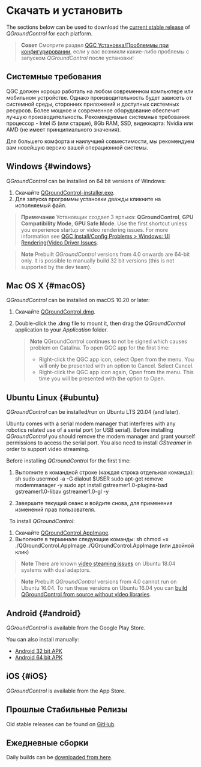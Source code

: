 # Скачать и установить

The sections below can be used to download the [current stable release](../releases/release_notes.md) of *QGroundControl* for each platform.

> **Совет** Смотрите раздел [QGC Установка/Проблеммы при конфигурировании](../Support/troubleshooting_qgc.md), если у вас возникли какие-либо проблемы с запуском *QGroundControl* после установки!

## Системные требования

QGC должен хорошо работать на любом современном компьютере или мобильном устройстве. Однако производительность будет зависеть от системной среды, сторонних приложений и доступных системных ресурсов. Более мощное и современное оборудование обеспечит лучшую производительность. Рекомендуемые системные требования: процессор - Intel i5 (или старше), 8Gb RAM, SSD, видеокарта: Nvidia или AMD (не имеет принципиального значения).

Для большего комфорта и наилучшей совместимости, мы рекомендуем вам новейшую версию вашей операционной системы.

## Windows {#windows}

*QGroundControl* can be installed on 64 bit versions of Windows:

1. Скачайте [QGroundControl-installer.exe](https://s3-us-west-2.amazonaws.com/qgroundcontrol/latest/QGroundControl-installer.exe).
2. Для запуска программы установки дважды кликните на исполняемый файл.

> **Примечание** Установщик создает 3 ярлыка: **QGroundControl**, **GPU Compatibility Mode**, **GPU Safe Mode**. Use the first shortcut unless you experience startup or video rendering issues. For more information see [QGC Install/Config Problems > Windows: UI Rendering/Video Driver Issues](../Support/troubleshooting_qgc.md#opengl_troubleshooting).

<span></span>

> **Note** Prebuilt *QGroundControl* versions from 4.0 onwards are 64-bit only. It is possible to manually build 32 bit versions (this is not supported by the dev team).

## Mac OS X {#macOS}

*QGroundControl* can be installed on macOS 10.20 or later:

1. Скачайте [QGroundControl.dmg](https://s3-us-west-2.amazonaws.com/qgroundcontrol/latest/QGroundControl.dmg).
2. Double-click the .dmg file to mount it, then drag the *QGroundControl* application to your *Application* folder.
    
    > **Note** QGroundControl continues to not be signed which causes problem on Catalina. To open QGC app for the first time:
    > 
    > * Right-click the QGC app icon, select Open from the menu. You will only be presented with an option to Cancel. Select Cancel.
    > * Right-click the QGC app icon again, Open from the menu. This time you will be presented with the option to Open.

## Ubuntu Linux {#ubuntu}

*QGroundControl* can be installed/run on Ubuntu LTS 20.04 (and later).

Ubuntu comes with a serial modem manager that interferes with any robotics related use of a serial port (or USB serial). Before installing *QGroundControl* you should remove the modem manager and grant yourself permissions to access the serial port. You also need to install *GStreamer* in order to support video streaming.

Before installing *QGroundControl* for the first time:

1. Выполните в командной строке (каждая строка отдельная команда): 
        sh
        sudo usermod -a -G dialout $USER
        sudo apt-get remove modemmanager -y
        sudo apt install gstreamer1.0-plugins-bad gstreamer1.0-libav gstreamer1.0-gl -y

2. Завершите текущий сеанс и войдите снова, для применения изменений прав пользователя.

&nbsp; To install *QGroundControl*:

1. Скачайте [QGroundControl.AppImage](https://s3-us-west-2.amazonaws.com/qgroundcontrol/latest/QGroundControl.AppImage).
2. Выполните в терминале следующие команды: 
        sh
        chmod +x ./QGroundControl.AppImage
        ./QGroundControl.AppImage (или двойной клик)

> **Note** There are known [video steaming issues](../Support/troubleshooting_qgc.md#dual_vga) on Ubuntu 18.04 systems with dual adaptors.

<span></span>

> **Note** Prebuilt *QGroundControl* versions from 4.0 cannot run on Ubuntu 16.04. To run these versions on Ubuntu 16.04 you can [build QGroundControl from source without video libraries](https://dev.qgroundcontrol.com/en/getting_started/).

## Android {#android}

*QGroundControl* is available from the Google Play Store.

You can also install manually:

* [Android 32 bit APK](https://qgroundcontrol.s3-us-west-2.amazonaws.com/latest/QGroundControl32.apk)
* [Android 64 bit APK](https://qgroundcontrol.s3-us-west-2.amazonaws.com/latest/QGroundControl64.apk)

## iOS {#iOS}

*QGroundControl* is available from the App Store.

## Прошлые Стабильные Релизы

Old stable releases can be found on <a href="https://github.com/mavlink/qgroundcontrol/releases/" target="_blank">GitHub</a>.

## Ежедневные сборки

Daily builds can be [downloaded from here](../releases/daily_builds.md).